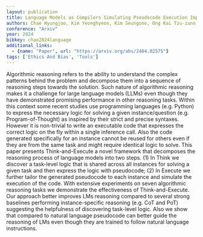 ```yaml
---
layout: publication
title: Language Models as Compilers Simulating Pseudocode Execution Improves Algorithmic Reasoning in Language Models
authors: Chae Hyungjoo, Kim Yeonghyeon, Kim Seungone, Ong Kai Tzu-iunn, Kwak Beong-woo, Kim Moohyeon, Kim Seonghwan, Kwon Taeyoon, Chung Jiwan, Yu Youngjae, Yeo Jinyoung
conference: "Arxiv"
year: 2024
bibkey: chae2024language
additional_links:
  - {name: "Paper", url: "https://arxiv.org/abs/2404.02575"}
tags: ['Ethics And Bias', 'Tools']
---
```

Algorithmic reasoning refers to the ability to understand the complex patterns behind the problem and decompose them into a sequence of reasoning steps towards the solution. Such nature of algorithmic reasoning makes it a challenge for large language models (LLMs) even though they have demonstrated promising performance in other reasoning tasks. Within this context some recent studies use programming languages (e.g. Python) to express the necessary logic for solving a given instance/question (e.g. Program-of-Thought) as inspired by their strict and precise syntaxes. However it is non-trivial to write an executable code that expresses the correct logic on the fly within a single inference call. Also the code generated specifically for an instance cannot be reused for others even if they are from the same task and might require identical logic to solve. This paper presents Think-and-Execute a novel framework that decomposes the reasoning process of language models into two steps. (1) In Think we discover a task-level logic that is shared across all instances for solving a given task and then express the logic with pseudocode; (2) In Execute we further tailor the generated pseudocode to each instance and simulate the execution of the code. With extensive experiments on seven algorithmic reasoning tasks we demonstrate the effectiveness of Think-and-Execute. Our approach better improves LMs reasoning compared to several strong baselines performing instance-specific reasoning (e.g. CoT and PoT) suggesting the helpfulness of discovering task-level logic. Also we show that compared to natural language pseudocode can better guide the reasoning of LMs even though they are trained to follow natural language instructions.

